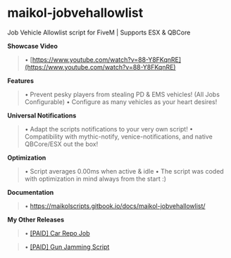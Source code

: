 # maikol-jobvehallowlist
Job Vehicle Allowlist script for FiveM | Supports ESX &amp; QBCore


**Showcase Video**
> • [https://www.youtube.com/watch?v=88-Y8FKqnRE](https://www.youtube.com/watch?v=88-Y8FKqnRE)


**Features**
> • Prevent pesky players from stealing PD & EMS vehicles! (All Jobs Configurable)
> • Configure as many vehicles as your heart desires!

**Universal Notifications**
> • Adapt the scripts notifications to your very own script! 
> • Compatibility with mythic-notify, venice-notifications, and native QBCore/ESX out the box!

**Optimization**
> • Script averages 0.00ms when active & idle
> • The script was coded with optimization in mind always from the start :)

**Documentation**
> • https://maikolscripts.gitbook.io/docs/maikol-jobvehallowlist/


**My Other Releases**
> • [[PAID] Car Repo Job](https://forum.cfx.re/t/qbcore-car-repo-job-w-leveling-tier-system/4850804)

> • [[PAID] Gun Jamming Script](https://forum.cfx.re/t/qbcore-esx-gun-jamming-script/4937117)


